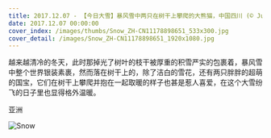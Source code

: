 ```yaml
---
title: 2017.12.07 - 【今日大雪】暴风雪中两只在树干上攀爬的大熊猫，中国四川 (© Juan Carlos Munoz/NPL/Minden Pictures)
date: 2017.12.07 00:00:00
cover_index: /images/thumbs/Snow_ZH-CN11178898651_533x300.jpg
cover_detail: /images/Snow_ZH-CN11178898651_1920x1080.jpg
---
```


越来越清冷的冬天，此时那掉光了树叶的枝干被厚重的积雪严实的包裹着，暴风雪中整个世界银装素裹，然而落在树干上的，除了洁白的雪花，还有两只胖胖的超萌的国宝，它们在树干上攀爬并抱在一起取暖的样子也甚是惹人喜爱，在这个大雪纷飞的日子里也显得格外温暖。

亚洲

![Snow](/images/Snow_ZH-CN11178898651_1920x1080.jpg)
